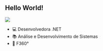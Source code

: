 ## Hello World!
![](https://giffiles.alphacoders.com/297/2970.gif)

- :computer: Desenvolvedora .NET
- :books: Análise e Desenvolvimento de Sistemas
- :briefcase: F360°
